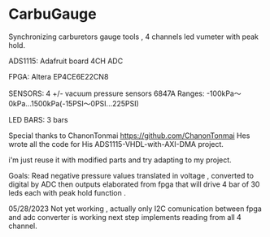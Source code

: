 # CarbuGauge
Synchronizing carburetors gauge tools , 4 channels led vumeter with peak hold.

ADS1115: Adafruit board 4CH ADC

FPGA:    Altera EP4CE6E22CN8

SENSORS: 4 +/- vacuum pressure sensors 6847A  Ranges: -100kPa～0kPa...1500kPa(-15PSI～0PSI...225PSI)

LED BARS: 3 bars 


Special thanks to ChanonTonmai  https://github.com/ChanonTonmai Hes wrote all the code for His ADS1115-VHDL-with-AXI-DMA project.
 
 i'm just reuse it with modified parts and try adapting to my project.


 Goals: Read negative pressure values translated in voltage , converted to digital by ADC then outputs elaborated from fpga that 
 will drive 4 bar of 30 leds each with peak hold function .


05/28/2023 Not yet working , actually only I2C comunication between fpga and adc converter is working 
           next step implements reading from all 4 channel.
